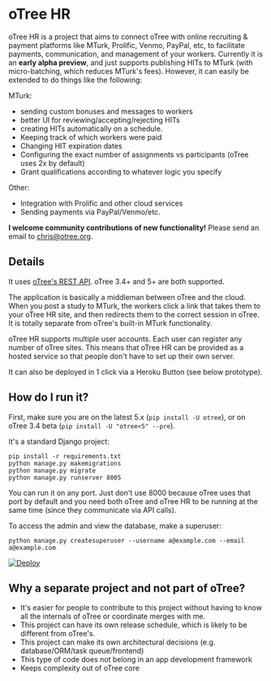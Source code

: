 # oTree HR

oTree HR is a project that aims to connect oTree with online recruiting & payment platforms like
MTurk, Prolific, Venmo, PayPal, etc, to facilitate payments, communication, and management of your workers. 
Currently it is an **early alpha preview**, and just supports publishing HITs to MTurk (with micro-batching, which reduces 
MTurk's fees). However, it can easily be extended to do things like the following:

MTurk:
-	sending custom bonuses and messages to workers
-	better UI for reviewing/accepting/rejecting HITs
-	creating HITs automatically on a schedule.
-	Keeping track of which workers were paid
-   Changing HIT expiration dates
-	Configuring the exact number of assignments vs participants (oTree uses 2x by default)
-	Grant qualifications according to whatever logic you specify

Other:
-	Integration with Prolific and other cloud services
-   Sending payments via PayPal/Venmo/etc.

**I welcome community contributions of new functionality!**
Please send an email to chris@otree.org.

## Details

It uses [oTree's REST API](https://otree.readthedocs.io/en/latest/misc/rest_api.html). 
oTree 3.4+ and 5+ are both supported.
 
The application is basically a middleman between oTree and the cloud. When you post a study to MTurk,
the workers click a link that takes them to your oTree HR site, and then redirects them to the correct session
in oTree. It is totally separate from oTree's built-in MTurk functionality.

oTree HR supports multiple user accounts. Each user can register any number of oTree sites. 
This means that oTree HR can be provided as a hosted service
so that people don't have to set up their own server.

It can also be deployed in 1 click via a Heroku Button (see below prototype).

## How do I run it?

First, make sure you are on the latest 5.x (`pip install -U otree`),
or on oTree 3.4 beta (`pip install -U "otree<5" --pre`).

It's a standard Django project:

```
pip install -r requirements.txt
python manage.py makemigrations
python manage.py migrate
python manage.py runserver 8005
```

You can run it on any port. Just don't use 8000 because oTree uses that port by default and you need both oTree and 
oTree HR to be running at the same time (since they communicate via API calls).

To access the admin and view the database, make a superuser:

```
python manage.py createsuperuser --username a@example.com --email a@example.com
```

[![Deploy](https://www.herokucdn.com/deploy/button.svg)](https://heroku.com/deploy)

## Why a separate project and not part of oTree?

-   It's easier for people to contribute to this project without having to know all the internals of oTree
    or coordinate merges with me.
-   This project can have its own release schedule, which is likely to be different from oTree's.
-   This project can make its own architectural decisions (e.g. database/ORM/task queue/frontend)
-   This type of code does not belong in an app development framework
-   Keeps complexity out of oTree core
